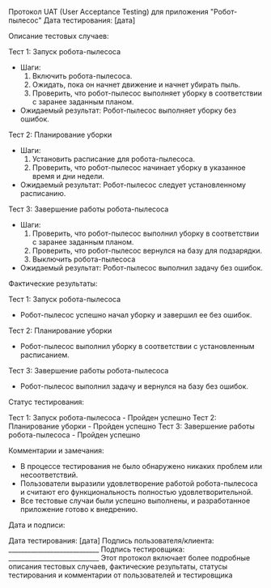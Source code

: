 Протокол UAT (User Acceptance Testing) для приложения "Робот-пылесос"
Дата тестирования: [дата]

Описание тестовых случаев:

Тест 1: Запуск робота-пылесоса
- Шаги:
    1. Включить робота-пылесоса.
    2. Ожидать, пока он начнет движение и начнет убирать пыль.
    3. Проверить, что робот-пылесос выполняет уборку в соответствии с заранее заданным планом.
- Ожидаемый результат: Робот-пылесос выполняет уборку без ошибок.

Тест 2: Планирование уборки
- Шаги:
    1. Установить расписание для робота-пылесоса.
    2. Проверить, что робот-пылесос начинает уборку в указанное время и дни недели.
- Ожидаемый результат: Робот-пылесос следует установленному расписанию.

Тест 3: Завершение работы робота-пылесоса
- Шаги:
    1. Проверить, что робот-пылесос выполнил уборку в соответствии с заранее заданным планом.
    2. Проверить, что робот-пылесос вернулся на базу для подзарядки.
    3. Выключить робота-пылесоса
- Ожидаемый результат: Робот-пылесос выполнил задачу без ошибок.

Фактические результаты:

Тест 1: Запуск робота-пылесоса
- Робот-пылесос успешно начал уборку и завершил ее без ошибок.

Тест 2: Планирование уборки
- Робот-пылесос выполнил уборку в соответствии с установленным расписанием.

Тест 3: Завершение работы робота-пылесоса
- Робот-пылесос выполнил задачу и вернулся на базу без ошибок.

Статус тестирования:

Тест 1: Запуск робота-пылесоса - Пройден успешно
Тест 2: Планирование уборки - Пройден успешно
Тест 3: Завершение работы робота-пылесоса - Пройден успешно

Комментарии и замечания:

- В процессе тестирования не было обнаружено никаких проблем или несоответствий.
- Пользователи выразили удовлетворение работой робота-пылесоса и считают его функциональность полностью удовлетворительной.
- Все тестовые случаи были успешно выполнены, и разработанное приложение готово к внедрению.

Дата и подписи:

Дата тестирования: [дата]
Подпись пользователя/клиента: ____________________________
Подпись тестировщика: ____________________________
Этот протокол включает более подробные описания тестовых случаев, фактические результаты, статусы тестирования и комментарии от пользователей и тестировщика